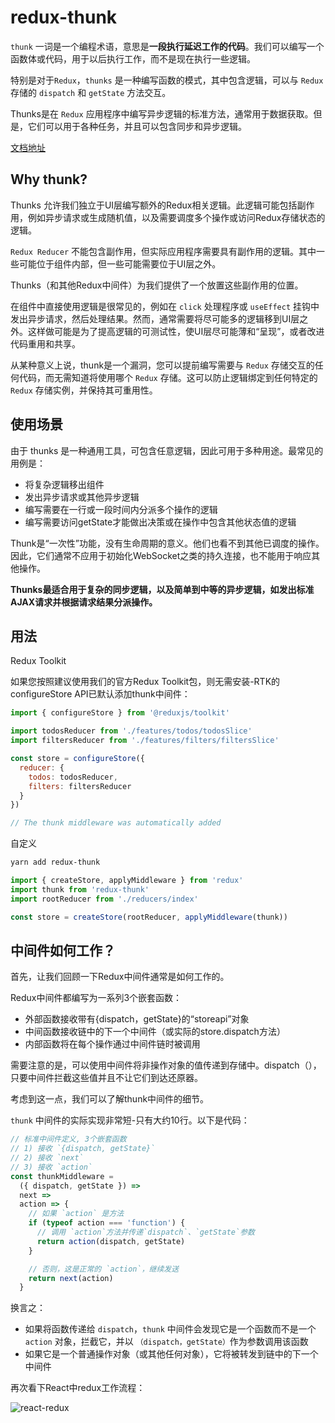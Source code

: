 # redux-thunk

`thunk` 一词是一个编程术语，意思是**一段执行延迟工作的代码**。我们可以编写一个函数体或代码，用于以后执行工作，而不是现在执行一些逻辑。

特别是对于`Redux`，`thunks` 是一种编写函数的模式，其中包含逻辑，可以与 `Redux` 存储的 `dispatch` 和 `getState` 方法交互。

Thunks是在 `Redux` 应用程序中编写异步逻辑的标准方法，通常用于数据获取。但是，它们可以用于各种任务，并且可以包含同步和异步逻辑。

[文档地址](https://github.com/reduxjs/redux-thunk)

## Why thunk?

Thunks 允许我们独立于UI层编写额外的Redux相关逻辑。此逻辑可能包括副作用，例如异步请求或生成随机值，以及需要调度多个操作或访问Redux存储状态的逻辑。

`Redux Reducer` 不能包含副作用，但实际应用程序需要具有副作用的逻辑。其中一些可能位于组件内部，但一些可能需要位于UI层之外。

Thunks（和其他Redux中间件）为我们提供了一个放置这些副作用的位置。

在组件中直接使用逻辑是很常见的，例如在 `click` 处理程序或 `useEffect` 挂钩中发出异步请求，然后处理结果。然而，通常需要将尽可能多的逻辑移到UI层之外。这样做可能是为了提高逻辑的可测试性，使UI层尽可能薄和“呈现”，或者改进代码重用和共享。

从某种意义上说，thunk是一个漏洞，您可以提前编写需要与 `Redux` 存储交互的任何代码，而无需知道将使用哪个 `Redux` 存储。这可以防止逻辑绑定到任何特定的 `Redux` 存储实例，并保持其可重用性。

## 使用场景

由于 thunks 是一种通用工具，可包含任意逻辑，因此可用于多种用途。最常见的用例是：

- 将复杂逻辑移出组件
- 发出异步请求或其他异步逻辑
- 编写需要在一行或一段时间内分派多个操作的逻辑
- 编写需要访问getState才能做出决策或在操作中包含其他状态值的逻辑

Thunk是“一次性”功能，没有生命周期的意义。他们也看不到其他已调度的操作。因此，它们通常不应用于初始化WebSocket之类的持久连接，也不能用于响应其他操作。

**Thunks最适合用于复杂的同步逻辑，以及简单到中等的异步逻辑，如发出标准AJAX请求并根据请求结果分派操作。**
## 用法

Redux Toolkit

如果您按照建议使用我们的官方Redux Toolkit包，则无需安装-RTK的configureStore API已默认添加thunk中间件：
```js
import { configureStore } from '@reduxjs/toolkit'

import todosReducer from './features/todos/todosSlice'
import filtersReducer from './features/filters/filtersSlice'

const store = configureStore({
  reducer: {
    todos: todosReducer,
    filters: filtersReducer
  }
})

// The thunk middleware was automatically added
```

自定义

```bash
yarn add redux-thunk
```

```js
import { createStore, applyMiddleware } from 'redux'
import thunk from 'redux-thunk'
import rootReducer from './reducers/index'

const store = createStore(rootReducer, applyMiddleware(thunk))
```

## 中间件如何工作？

首先，让我们回顾一下Redux中间件通常是如何工作的。

Redux中间件都编写为一系列3个嵌套函数：
- 外部函数接收带有{dispatch，getState}的“storeapi”对象
- 中间函数接收链中的下一个中间件（或实际的store.dispatch方法）
- 内部函数将在每个操作通过中间件链时被调用

需要注意的是，可以使用中间件将非操作对象的值传递到存储中。dispatch（），只要中间件拦截这些值并且不让它们到达还原器。

考虑到这一点，我们可以了解thunk中间件的细节。

`thunk` 中间件的实际实现非常短-只有大约10行。以下是代码：

```js
// 标准中间件定义, 3个嵌套函数
// 1) 接收 `{dispatch, getState}`
// 2) 接收 `next`
// 3) 接收 `action`
const thunkMiddleware =
  ({ dispatch, getState }) =>
  next =>
  action => {
    // 如果 `action` 是方法
    if (typeof action === 'function') {
      // 调用 `action`方法并传递`dispatch`、`getState`参数
      return action(dispatch, getState)
    }

    // 否则，这是正常的 `action`，继续发送
    return next(action)
  }
```

换言之：
- 如果将函数传递给 `dispatch`，`thunk` 中间件会发现它是一个函数而不是一个 `action` 对象，拦截它，并以 `（dispatch，getState）`作为参数调用该函数
- 如果它是一个普通操作对象（或其他任何对象），它将被转发到链中的下一个中间件

再次看下React中redux工作流程：

<div>
  <img src="https://gitee.com/sandlz/images/raw/master/uPic/react_redux.svg" alt="react-redux" />
</div>